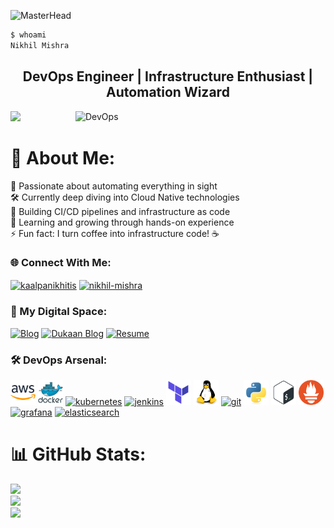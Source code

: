![MasterHead](https://user-images.githubusercontent.com/74038190/225813708-98b745f2-7d22-48cf-9150-083f1b00d6c9.gif)

```bash
$ whoami
Nikhil Mishra
```
<h2 align="center">DevOps Engineer | Infrastructure Enthusiast | Automation Wizard</h2>
<img align="right" alt="DevOps" width="400" src="https://user-images.githubusercontent.com/74038190/229223263-cf2e4b07-2615-4f87-9c38-e37600437c96.gif">

[![](https://visitcount.itsvg.in/api?id=kaalpanikh&icon=0&color=0)](https://visitcount.itsvg.in)

# 💫 About Me:
🚀 Passionate about automating everything in sight<br>
🛠️ Currently deep diving into Cloud Native technologies<br>
🔄 Building CI/CD pipelines and infrastructure as code<br>
🌟 Learning and growing through hands-on experience<br>
⚡ Fun fact: I turn coffee into infrastructure code! ☕

<h3 align="left">🌐 Connect With Me:</h3>
<p align="left">
<a href="https://twitter.com/kaalpanikhitis" target="blank"><img align="center" src="https://raw.githubusercontent.com/rahuldkjain/github-profile-readme-generator/master/src/images/icons/Social/twitter.svg" alt="kaalpanikhitis" height="30" width="40" /></a>
<a href="https://linkedin.com/in/nikhil-mishra-392503306" target="blank"><img align="center" src="https://raw.githubusercontent.com/rahuldkjain/github-profile-readme-generator/master/src/images/icons/Social/linked-in-alt.svg" alt="nikhil-mishra" height="30" width="40" /></a>
</p>

<h3 align="left">🔗 My Digital Space:</h3>
<p align="left">
<a href="https://nikhilmishra.live" target="_blank"><img src="https://img.shields.io/badge/Blog-nikhilmishra.live-2ea44f?style=for-the-badge&logo=github" alt="Blog"></a>
<a href="https://dukaan.nikhilmishra.live" target="_blank"><img src="https://img.shields.io/badge/Internship-Dukaan%20Blog-FF6B6B?style=for-the-badge&logo=blogger" alt="Dukaan Blog"></a>
<a href="https://cv.nikhilmishra.live" target="_blank"><img src="https://img.shields.io/badge/Resume-View%20CV-4A90E2?style=for-the-badge&logo=read-the-docs" alt="Resume"></a>
</p>

<h3 align="left">🛠 DevOps Arsenal:</h3>
<p align="left">
<a href="https://aws.amazon.com" target="_blank" rel="noreferrer"><img src="https://raw.githubusercontent.com/devicons/devicon/master/icons/amazonwebservices/amazonwebservices-original-wordmark.svg" alt="aws" width="40" height="40"/></a>
<a href="https://www.docker.com/" target="_blank" rel="noreferrer"><img src="https://raw.githubusercontent.com/devicons/devicon/master/icons/docker/docker-original-wordmark.svg" alt="docker" width="40" height="40"/></a>
<a href="https://kubernetes.io" target="_blank" rel="noreferrer"><img src="https://www.vectorlogo.zone/logos/kubernetes/kubernetes-icon.svg" alt="kubernetes" width="40" height="40"/></a>
<a href="https://www.jenkins.io" target="_blank" rel="noreferrer"><img src="https://www.vectorlogo.zone/logos/jenkins/jenkins-icon.svg" alt="jenkins" width="40" height="40"/></a>
<a href="https://www.terraform.io/" target="_blank" rel="noreferrer"><img src="https://raw.githubusercontent.com/devicons/devicon/master/icons/terraform/terraform-original.svg" alt="terraform" width="40" height="40"/></a>
<a href="https://www.linux.org/" target="_blank" rel="noreferrer"><img src="https://raw.githubusercontent.com/devicons/devicon/master/icons/linux/linux-original.svg" alt="linux" width="40" height="40"/></a>
<a href="https://git-scm.com/" target="_blank" rel="noreferrer"><img src="https://www.vectorlogo.zone/logos/git-scm/git-scm-icon.svg" alt="git" width="40" height="40"/></a>
<a href="https://www.python.org" target="_blank" rel="noreferrer"><img src="https://raw.githubusercontent.com/devicons/devicon/master/icons/python/python-original.svg" alt="python" width="40" height="40"/></a>
<a href="https://www.gnu.org/software/bash/" target="_blank" rel="noreferrer"><img src="https://raw.githubusercontent.com/devicons/devicon/master/icons/bash/bash-original.svg" alt="bash" width="40" height="40"/></a>
<a href="https://prometheus.io/" target="_blank" rel="noreferrer"><img src="https://raw.githubusercontent.com/devicons/devicon/master/icons/prometheus/prometheus-original.svg" alt="prometheus" width="40" height="40"/></a>
<a href="https://grafana.com" target="_blank" rel="noreferrer"><img src="https://www.vectorlogo.zone/logos/grafana/grafana-icon.svg" alt="grafana" width="40" height="40"/></a>
<a href="https://www.elastic.co" target="_blank" rel="noreferrer"><img src="https://www.vectorlogo.zone/logos/elastic/elastic-icon.svg" alt="elasticsearch" width="40" height="40"/></a>
</p>

# 📊 GitHub Stats:
![](https://github-readme-stats.vercel.app/api?username=kaalpanikh&theme=blueberry&hide_border=false&include_all_commits=true&count_private=true)<br/>
![](https://github-readme-streak-stats.herokuapp.com/?user=kaalpanikh&theme=blueberry&hide_border=false)<br/>
![](https://github-readme-stats.vercel.app/api/top-langs/?username=kaalpanikh&theme=blueberry&hide_border=false&include_all_commits=true&count_private=true&layout=compact)